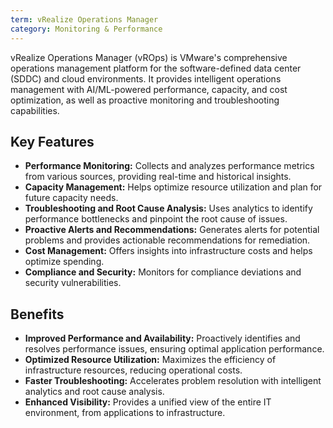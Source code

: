 ```yaml
---
term: vRealize Operations Manager
category: Monitoring & Performance
---
```


vRealize Operations Manager (vROps) is VMware's comprehensive operations management platform for the software-defined data center (SDDC) and cloud environments. It provides intelligent operations management with AI/ML-powered performance, capacity, and cost optimization, as well as proactive monitoring and troubleshooting capabilities.

## Key Features

*   **Performance Monitoring:** Collects and analyzes performance metrics from various sources, providing real-time and historical insights.
*   **Capacity Management:** Helps optimize resource utilization and plan for future capacity needs.
*   **Troubleshooting and Root Cause Analysis:** Uses analytics to identify performance bottlenecks and pinpoint the root cause of issues.
*   **Proactive Alerts and Recommendations:** Generates alerts for potential problems and provides actionable recommendations for remediation.
*   **Cost Management:** Offers insights into infrastructure costs and helps optimize spending.
*   **Compliance and Security:** Monitors for compliance deviations and security vulnerabilities.

## Benefits

*   **Improved Performance and Availability:** Proactively identifies and resolves performance issues, ensuring optimal application performance.
*   **Optimized Resource Utilization:** Maximizes the efficiency of infrastructure resources, reducing operational costs.
*   **Faster Troubleshooting:** Accelerates problem resolution with intelligent analytics and root cause analysis.
*   **Enhanced Visibility:** Provides a unified view of the entire IT environment, from applications to infrastructure.
